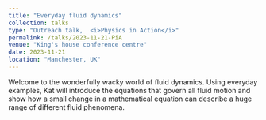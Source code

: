 ```yaml
---
title: "Everyday fluid dynamics"
collection: talks
type: "Outreach talk,  <i>Physics in Action</i>"
permalink: /talks/2023-11-21-PiA
venue: "King's house conference centre"
date: 2023-11-21
location: "Manchester, UK"
---
```


Welcome to the wonderfully wacky world of fluid dynamics. Using everyday examples, Kat will introduce the equations that govern all fluid motion and show how a small change in a mathematical equation can describe a huge range of different fluid phenomena.